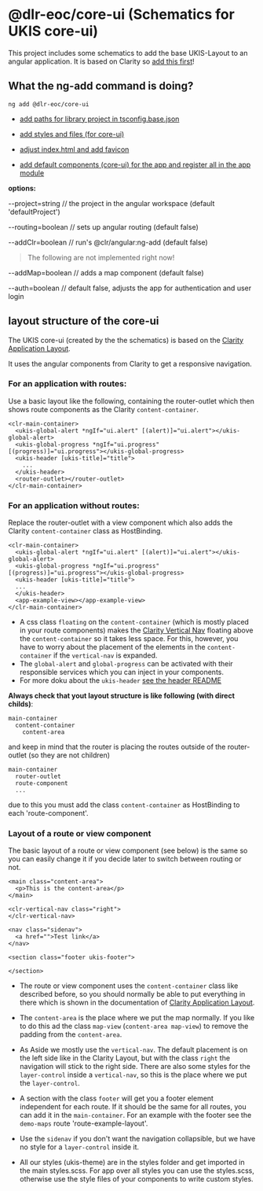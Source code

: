 # @dlr-eoc/core-ui (Schematics for UKIS core-ui)

This project includes some schematics to add the base UKIS-Layout to an angular application.
It is based on Clarity so [add this first](https://clarity.design/get-started/developing/angular)!

## What the ng-add command is doing?

```
ng add @dlr-eoc/core-ui
```

- [add paths for library project in tsconfig.base.json](schematics/ng-add/index.ts#L273)

- [add styles and files (for core-ui)](schematics/ng-add/index.ts#L61)

- [adjust index.html and add favicon](schematics/ng-add/index.ts#L312)

- [add default components (core-ui) for the app and register all in the app module](schematics/ng-add/index.ts#L177)


**options:**

--project=string // the project in the angular workspace (default 'defaultProject')

--routing=boolean // sets up angular routing (default false)

--addClr=boolean // run's @clr/angular:ng-add (default false)


> The following are not implemented right now!

--addMap=boolean // adds a map component (default false)

--auth=boolean // default false, adjusts the app for authentication and user login


## layout structure of the core-ui

The UKIS core-ui (created by the the schematics) is based on the [Clarity Application Layout](https://clarity.design/documentation/app-layout).

It uses the angular components from Clarity to get a responsive navigation. 

### For an application with routes:
Use a basic layout like the following, containing the router-outlet which then shows route components as the Clarity `content-container`.
```
<clr-main-container>
  <ukis-global-alert *ngIf="ui.alert" [(alert)]="ui.alert"></ukis-global-alert>
  <ukis-global-progress *ngIf="ui.progress" [(progress)]="ui.progress"></ukis-global-progress>
  <ukis-header [ukis-title]="title">
    ...
  </ukis-header>
  <router-outlet></router-outlet>
</clr-main-container>
```

### For an application without routes:
Replace the router-outlet with a view component which also adds the Clarity `content-container` class as HostBinding.
```
<clr-main-container>
  <ukis-global-alert *ngIf="ui.alert" [(alert)]="ui.alert"></ukis-global-alert>
  <ukis-global-progress *ngIf="ui.progress" [(progress)]="ui.progress"></ukis-global-progress>
  <ukis-header [ukis-title]="title">
  ...
  </ukis-header>
  <app-example-view></app-example-view>
</clr-main-container>
```

- A css class `floating` on the `content-container` (which is mostly placed in your route components) makes the [Clarity Vertical Nav](https://clarity.design/documentation/vertical-nav/collapsible-nav/normal) floating above the `content-container` so it takes less space. For this, however, you have to worry about the placement of the elements in the `content-container` if the `vertical-nav` is expanded.
- The `global-alert` and `global-progress` can be activated with their responsible services which you can inject in your components.
- For more doku about the `ukis-header` [see the header README](src/lib/header/README.md)


**Always check that yout layout structure is like following (with direct childs)**:
```
main-container
  content-container
    content-area
```

and keep in mind that the router is placing the routes outside of the router-outlet (so they are not children)
```
main-container
  router-outlet
  route-component
  ...
```

due to this you must add the class `content-container` as HostBinding to each 'route-component'.


### Layout of a route or view component
The basic layout of a route or view component (see below) is the same so you can easily change it if you decide later to switch between routing or not.

```
<main class="content-area">
  <p>This is the content-area</p>
</main>

<clr-vertical-nav class="right">
</clr-vertical-nav>

<nav class="sidenav">
  <a href="">Test link</a>
</nav>

<section class="footer ukis-footer">

</section>
```

- The route or view component uses the `content-container` class like described before, so you should normally be able to put everything in there which is shown in the documentation of [Clarity Application Layout](https://clarity.design/documentation/app-layout).

- The `content-area` is the place where we put the map normally. If you like to do this ad the class `map-view` (`content-area map-view`) to remove the padding from the `content-area`.

- As Aside we mostly use the `vertical-nav`. The default placement is on the left side like in the Clarity Layout, but with the class `right` the navigation will stick to the right side.
There are also some styles for the `layer-control` inside a `vertical-nav`, so this is the place where we put the `layer-control`.

- A section with the class `footer` will get you a footer element independent for each route. If it should be the same for all routes, you can add it in the `main-container`. For an example with the footer see the `demo-maps` route 'route-example-layout'.

- Use the `sidenav` if you don't want the navigation collapsible, but we have no style for a `layer-control` inside it.

- All our styles (ukis-theme) are in the styles folder and get imported in the main styles.scss.
For app over all styles you can use the styles.scss, otherwise use the style files of your components to write custom styles.
